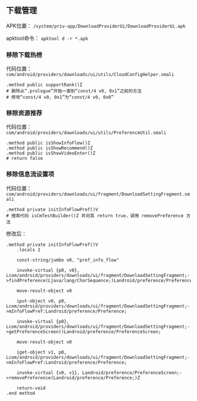 ## 下载管理
APK位置： `/system/priv-app/DownloadProviderUi/DownloadProviderUi.apk`

apktool命令： `apktool d -r *.apk`

### 移除下载热榜
代码位置： `com/android/providers/downloads/ui/utils/CloudConfigHelper.smali`
```
.method public supportRank()Z
# 删除从“.prologue”开始一直到“const/4 v0, 0x1”之前的方法
# 修改“const/4 v0, 0x1”为“const/4 v0, 0x0”
```

### 移除资源推荐
代码位置： `com/android/providers/downloads/ui/utils/PreferenceUtil.smali`
```
.method public isShowInfoFlow()Z
.method public isShowRecommend()Z
.method public isShowVideoEnter()Z
# return false
```

### 移除信息流设置项
代码位置： `com/android/providers/downloads/ui/fragment/DownloadSettingFragment.smali`
```
.method private initInfoFlowPref()V
# 搜索代码 isCmTestBuilder()Z 并对其 return true，调用 removePreference 方法
```

修改后：
```
.method private initInfoFlowPref()V
    .locals 2

    const-string/jumbo v0, "pref_info_flow"

    invoke-virtual {p0, v0}, Lcom/android/providers/downloads/ui/fragment/DownloadSettingFragment;->findPreference(Ljava/lang/CharSequence;)Landroid/preference/Preference;

    move-result-object v0

    iput-object v0, p0, Lcom/android/providers/downloads/ui/fragment/DownloadSettingFragment;->mInfoFlowPref:Landroid/preference/Preference;

    invoke-virtual {p0}, Lcom/android/providers/downloads/ui/fragment/DownloadSettingFragment;->getPreferenceScreen()Landroid/preference/PreferenceScreen;

    move-result-object v0

    iget-object v1, p0, Lcom/android/providers/downloads/ui/fragment/DownloadSettingFragment;->mInfoFlowPref:Landroid/preference/Preference;

    invoke-virtual {v0, v1}, Landroid/preference/PreferenceScreen;->removePreference(Landroid/preference/Preference;)Z

    return-void
.end method
```
